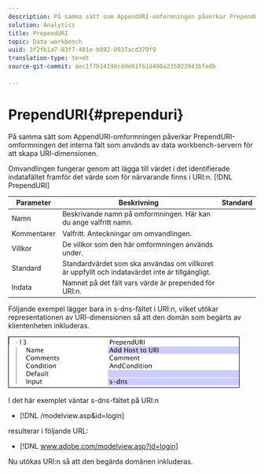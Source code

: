 ```yaml
---
description: På samma sätt som AppendURI-omformningen påverkar PrependURI-omformningen det interna fält som används av data workbench-servern för att skapa URI-dimensionen.
solution: Analytics
title: PrependURI
topic: Data workbench
uuid: 3f2fb1a7-83f7-481e-b892-0937acd379f9
translation-type: tm+mt
source-git-commit: aec1f7b14198cdde91f61d490a235022943bfedb

---
```



# PrependURI{#prependuri}

På samma sätt som AppendURI-omformningen påverkar PrependURI-omformningen det interna fält som används av data workbench-servern för att skapa URI-dimensionen.

Omvandlingen fungerar genom att lägga till värdet i det identifierade indatafältet framför det värde som för närvarande finns i URI:n. [!DNL PrependURI]

| Parameter | Beskrivning | Standard |
|---|---|---|
| Namn | Beskrivande namn på omformningen. Här kan du ange valfritt namn. |  |
| Kommentarer | Valfritt. Anteckningar om omvandlingen. |  |
| Villkor | De villkor som den här omformningen används under. |  |
| Standard | Standardvärdet som ska användas om villkoret är uppfyllt och indatavärdet inte är tillgängligt. |  |
| Indata | Namnet på det fält vars värde är prepended för URI:n. |  |

Följande exempel lägger bara in s-dns-fältet i URI:n, vilket utökar representationen av URI-dimensionen så att den domän som begärts av klientenheten inkluderas.

![](assets/cfg_TransformationType_PrependURI.png)

I det här exemplet väntar s-dns-fältet på URI:n

* [!DNL /modelview.asp&id=login]

resulterar i följande URL:

* [!DNL www.adobe.com/modelview.asp?id=login]

Nu utökas URI:n så att den begärda domänen inkluderas.
